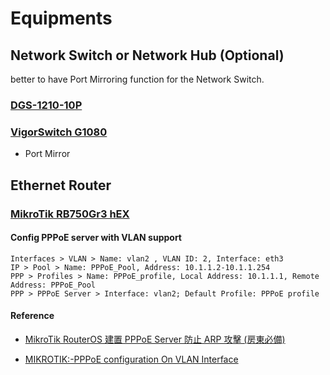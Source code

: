 # Equipments

## Network Switch or Network Hub (Optional)

better to have Port Mirroring function for the Network Switch.

### [DGS-1210-10P](http://www.dlinktw.com.tw/business/product?id=343)

### [VigorSwitch G1080](https://www.draytek.com/products/vigorswitch-g1080/)

- Port Mirror

## Ethernet Router

### [MikroTik RB750Gr3 hEX](https://mikrotik.com/product/RB750Gr3)

#### Config PPPoE server with VLAN support

```
Interfaces > VLAN > Name: vlan2 , VLAN ID: 2, Interface: eth3
IP > Pool > Name: PPPoE_Pool, Address: 10.1.1.2-10.1.1.254
PPP > Profiles > Name: PPPoE_profile, Local Address: 10.1.1.1, Remote Address: PPPoE_Pool
PPP > PPPoE Server > Interface: vlan2; Default Profile: PPPoE profile
```

#### Reference

- [MikroTik RouterOS 建置 PPPoE Server 防止 ARP 攻擊 (房東必備)](https://www.ez2o.com/Blog/Post/MikroTik-RouterOS-PPPoE-Server)

- [MIKROTIK:-PPPoE configuration On VLAN Interface](http://laxmidharnetworking.blogspot.com/2017/06/mikrotik-pppoe-configuration-on-vlan.html) 